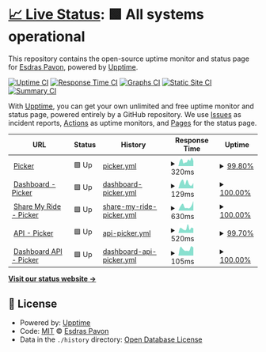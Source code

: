 # [📈 Live Status](https://esdraspavon.github.io/picker-status): <!--live status--> **🟩 All systems operational**

This repository contains the open-source uptime monitor and status page for [Esdras Pavon](https://esdraspavon.com), powered by [Upptime](https://github.com/upptime/upptime).

[![Uptime CI](https://github.com/esdraspavon/picker-status/workflows/Uptime%20CI/badge.svg)](https://github.com/esdraspavon/picker-status/actions?query=workflow%3A%22Uptime+CI%22)
[![Response Time CI](https://github.com/esdraspavon/picker-status/workflows/Response%20Time%20CI/badge.svg)](https://github.com/esdraspavon/picker-status/actions?query=workflow%3A%22Response+Time+CI%22)
[![Graphs CI](https://github.com/esdraspavon/picker-status/workflows/Graphs%20CI/badge.svg)](https://github.com/esdraspavon/picker-status/actions?query=workflow%3A%22Graphs+CI%22)
[![Static Site CI](https://github.com/esdraspavon/picker-status/workflows/Static%20Site%20CI/badge.svg)](https://github.com/esdraspavon/picker-status/actions?query=workflow%3A%22Static+Site+CI%22)
[![Summary CI](https://github.com/esdraspavon/picker-status/workflows/Summary%20CI/badge.svg)](https://github.com/esdraspavon/picker-status/actions?query=workflow%3A%22Summary+CI%22)

With [Upptime](https://upptime.js.org), you can get your own unlimited and free uptime monitor and status page, powered entirely by a GitHub repository. We use [Issues](https://github.com/esdraspavon/picker-status/issues) as incident reports, [Actions](https://github.com/esdraspavon/picker-status/actions) as uptime monitors, and [Pages](https://esdraspavon.github.io/picker-status) for the status page.

<!--start: status pages-->
<!-- This summary is generated by Upptime (https://github.com/upptime/upptime) -->
<!-- Do not edit this manually, your changes will be overwritten -->
<!-- prettier-ignore -->
| URL | Status | History | Response Time | Uptime |
| --- | ------ | ------- | ------------- | ------ |
| <img alt="" src="https://favicons.githubusercontent.com/www.pickerexpress.com" height="13"> [Picker](https://www.pickerexpress.com) | 🟩 Up | [picker.yml](https://github.com/esdraspavon/picker-status/commits/HEAD/history/picker.yml) | <details><summary><img alt="Response time graph" src="./graphs/picker/response-time-week.png" height="20"> 320ms</summary><br><a href="https://status.pickerexpress.com/history/picker"><img alt="Response time 477" src="https://img.shields.io/endpoint?url=https%3A%2F%2Fraw.githubusercontent.com%2Fesdraspavon%2Fpicker-status%2FHEAD%2Fapi%2Fpicker%2Fresponse-time.json"></a><br><a href="https://status.pickerexpress.com/history/picker"><img alt="24-hour response time 342" src="https://img.shields.io/endpoint?url=https%3A%2F%2Fraw.githubusercontent.com%2Fesdraspavon%2Fpicker-status%2FHEAD%2Fapi%2Fpicker%2Fresponse-time-day.json"></a><br><a href="https://status.pickerexpress.com/history/picker"><img alt="7-day response time 320" src="https://img.shields.io/endpoint?url=https%3A%2F%2Fraw.githubusercontent.com%2Fesdraspavon%2Fpicker-status%2FHEAD%2Fapi%2Fpicker%2Fresponse-time-week.json"></a><br><a href="https://status.pickerexpress.com/history/picker"><img alt="30-day response time 834" src="https://img.shields.io/endpoint?url=https%3A%2F%2Fraw.githubusercontent.com%2Fesdraspavon%2Fpicker-status%2FHEAD%2Fapi%2Fpicker%2Fresponse-time-month.json"></a><br><a href="https://status.pickerexpress.com/history/picker"><img alt="1-year response time 477" src="https://img.shields.io/endpoint?url=https%3A%2F%2Fraw.githubusercontent.com%2Fesdraspavon%2Fpicker-status%2FHEAD%2Fapi%2Fpicker%2Fresponse-time-year.json"></a></details> | <details><summary><a href="https://status.pickerexpress.com/history/picker">99.80%</a></summary><a href="https://status.pickerexpress.com/history/picker"><img alt="All-time uptime 99.99%" src="https://img.shields.io/endpoint?url=https%3A%2F%2Fraw.githubusercontent.com%2Fesdraspavon%2Fpicker-status%2FHEAD%2Fapi%2Fpicker%2Fuptime.json"></a><br><a href="https://status.pickerexpress.com/history/picker"><img alt="24-hour uptime 100.00%" src="https://img.shields.io/endpoint?url=https%3A%2F%2Fraw.githubusercontent.com%2Fesdraspavon%2Fpicker-status%2FHEAD%2Fapi%2Fpicker%2Fuptime-day.json"></a><br><a href="https://status.pickerexpress.com/history/picker"><img alt="7-day uptime 99.80%" src="https://img.shields.io/endpoint?url=https%3A%2F%2Fraw.githubusercontent.com%2Fesdraspavon%2Fpicker-status%2FHEAD%2Fapi%2Fpicker%2Fuptime-week.json"></a><br><a href="https://status.pickerexpress.com/history/picker"><img alt="30-day uptime 99.95%" src="https://img.shields.io/endpoint?url=https%3A%2F%2Fraw.githubusercontent.com%2Fesdraspavon%2Fpicker-status%2FHEAD%2Fapi%2Fpicker%2Fuptime-month.json"></a><br><a href="https://status.pickerexpress.com/history/picker"><img alt="1-year uptime 99.99%" src="https://img.shields.io/endpoint?url=https%3A%2F%2Fraw.githubusercontent.com%2Fesdraspavon%2Fpicker-status%2FHEAD%2Fapi%2Fpicker%2Fuptime-year.json"></a></details>
| <img alt="" src="https://favicons.githubusercontent.com/dashboard.pickerexpress.com" height="13"> [Dashboard - Picker](https://dashboard.pickerexpress.com) | 🟩 Up | [dashboard-picker.yml](https://github.com/esdraspavon/picker-status/commits/HEAD/history/dashboard-picker.yml) | <details><summary><img alt="Response time graph" src="./graphs/dashboard-picker/response-time-week.png" height="20"> 129ms</summary><br><a href="https://status.pickerexpress.com/history/dashboard-picker"><img alt="Response time 170" src="https://img.shields.io/endpoint?url=https%3A%2F%2Fraw.githubusercontent.com%2Fesdraspavon%2Fpicker-status%2FHEAD%2Fapi%2Fdashboard-picker%2Fresponse-time.json"></a><br><a href="https://status.pickerexpress.com/history/dashboard-picker"><img alt="24-hour response time 105" src="https://img.shields.io/endpoint?url=https%3A%2F%2Fraw.githubusercontent.com%2Fesdraspavon%2Fpicker-status%2FHEAD%2Fapi%2Fdashboard-picker%2Fresponse-time-day.json"></a><br><a href="https://status.pickerexpress.com/history/dashboard-picker"><img alt="7-day response time 129" src="https://img.shields.io/endpoint?url=https%3A%2F%2Fraw.githubusercontent.com%2Fesdraspavon%2Fpicker-status%2FHEAD%2Fapi%2Fdashboard-picker%2Fresponse-time-week.json"></a><br><a href="https://status.pickerexpress.com/history/dashboard-picker"><img alt="30-day response time 147" src="https://img.shields.io/endpoint?url=https%3A%2F%2Fraw.githubusercontent.com%2Fesdraspavon%2Fpicker-status%2FHEAD%2Fapi%2Fdashboard-picker%2Fresponse-time-month.json"></a><br><a href="https://status.pickerexpress.com/history/dashboard-picker"><img alt="1-year response time 170" src="https://img.shields.io/endpoint?url=https%3A%2F%2Fraw.githubusercontent.com%2Fesdraspavon%2Fpicker-status%2FHEAD%2Fapi%2Fdashboard-picker%2Fresponse-time-year.json"></a></details> | <details><summary><a href="https://status.pickerexpress.com/history/dashboard-picker">100.00%</a></summary><a href="https://status.pickerexpress.com/history/dashboard-picker"><img alt="All-time uptime 100.00%" src="https://img.shields.io/endpoint?url=https%3A%2F%2Fraw.githubusercontent.com%2Fesdraspavon%2Fpicker-status%2FHEAD%2Fapi%2Fdashboard-picker%2Fuptime.json"></a><br><a href="https://status.pickerexpress.com/history/dashboard-picker"><img alt="24-hour uptime 100.00%" src="https://img.shields.io/endpoint?url=https%3A%2F%2Fraw.githubusercontent.com%2Fesdraspavon%2Fpicker-status%2FHEAD%2Fapi%2Fdashboard-picker%2Fuptime-day.json"></a><br><a href="https://status.pickerexpress.com/history/dashboard-picker"><img alt="7-day uptime 100.00%" src="https://img.shields.io/endpoint?url=https%3A%2F%2Fraw.githubusercontent.com%2Fesdraspavon%2Fpicker-status%2FHEAD%2Fapi%2Fdashboard-picker%2Fuptime-week.json"></a><br><a href="https://status.pickerexpress.com/history/dashboard-picker"><img alt="30-day uptime 100.00%" src="https://img.shields.io/endpoint?url=https%3A%2F%2Fraw.githubusercontent.com%2Fesdraspavon%2Fpicker-status%2FHEAD%2Fapi%2Fdashboard-picker%2Fuptime-month.json"></a><br><a href="https://status.pickerexpress.com/history/dashboard-picker"><img alt="1-year uptime 100.00%" src="https://img.shields.io/endpoint?url=https%3A%2F%2Fraw.githubusercontent.com%2Fesdraspavon%2Fpicker-status%2FHEAD%2Fapi%2Fdashboard-picker%2Fuptime-year.json"></a></details>
| <img alt="" src="https://favicons.githubusercontent.com/smr.pickerexpress.com" height="13"> [Share My Ride - Picker](https://smr.pickerexpress.com) | 🟩 Up | [share-my-ride-picker.yml](https://github.com/esdraspavon/picker-status/commits/HEAD/history/share-my-ride-picker.yml) | <details><summary><img alt="Response time graph" src="./graphs/share-my-ride-picker/response-time-week.png" height="20"> 630ms</summary><br><a href="https://status.pickerexpress.com/history/share-my-ride-picker"><img alt="Response time 492" src="https://img.shields.io/endpoint?url=https%3A%2F%2Fraw.githubusercontent.com%2Fesdraspavon%2Fpicker-status%2FHEAD%2Fapi%2Fshare-my-ride-picker%2Fresponse-time.json"></a><br><a href="https://status.pickerexpress.com/history/share-my-ride-picker"><img alt="24-hour response time 526" src="https://img.shields.io/endpoint?url=https%3A%2F%2Fraw.githubusercontent.com%2Fesdraspavon%2Fpicker-status%2FHEAD%2Fapi%2Fshare-my-ride-picker%2Fresponse-time-day.json"></a><br><a href="https://status.pickerexpress.com/history/share-my-ride-picker"><img alt="7-day response time 630" src="https://img.shields.io/endpoint?url=https%3A%2F%2Fraw.githubusercontent.com%2Fesdraspavon%2Fpicker-status%2FHEAD%2Fapi%2Fshare-my-ride-picker%2Fresponse-time-week.json"></a><br><a href="https://status.pickerexpress.com/history/share-my-ride-picker"><img alt="30-day response time 568" src="https://img.shields.io/endpoint?url=https%3A%2F%2Fraw.githubusercontent.com%2Fesdraspavon%2Fpicker-status%2FHEAD%2Fapi%2Fshare-my-ride-picker%2Fresponse-time-month.json"></a><br><a href="https://status.pickerexpress.com/history/share-my-ride-picker"><img alt="1-year response time 492" src="https://img.shields.io/endpoint?url=https%3A%2F%2Fraw.githubusercontent.com%2Fesdraspavon%2Fpicker-status%2FHEAD%2Fapi%2Fshare-my-ride-picker%2Fresponse-time-year.json"></a></details> | <details><summary><a href="https://status.pickerexpress.com/history/share-my-ride-picker">100.00%</a></summary><a href="https://status.pickerexpress.com/history/share-my-ride-picker"><img alt="All-time uptime 99.67%" src="https://img.shields.io/endpoint?url=https%3A%2F%2Fraw.githubusercontent.com%2Fesdraspavon%2Fpicker-status%2FHEAD%2Fapi%2Fshare-my-ride-picker%2Fuptime.json"></a><br><a href="https://status.pickerexpress.com/history/share-my-ride-picker"><img alt="24-hour uptime 100.00%" src="https://img.shields.io/endpoint?url=https%3A%2F%2Fraw.githubusercontent.com%2Fesdraspavon%2Fpicker-status%2FHEAD%2Fapi%2Fshare-my-ride-picker%2Fuptime-day.json"></a><br><a href="https://status.pickerexpress.com/history/share-my-ride-picker"><img alt="7-day uptime 100.00%" src="https://img.shields.io/endpoint?url=https%3A%2F%2Fraw.githubusercontent.com%2Fesdraspavon%2Fpicker-status%2FHEAD%2Fapi%2Fshare-my-ride-picker%2Fuptime-week.json"></a><br><a href="https://status.pickerexpress.com/history/share-my-ride-picker"><img alt="30-day uptime 100.00%" src="https://img.shields.io/endpoint?url=https%3A%2F%2Fraw.githubusercontent.com%2Fesdraspavon%2Fpicker-status%2FHEAD%2Fapi%2Fshare-my-ride-picker%2Fuptime-month.json"></a><br><a href="https://status.pickerexpress.com/history/share-my-ride-picker"><img alt="1-year uptime 99.67%" src="https://img.shields.io/endpoint?url=https%3A%2F%2Fraw.githubusercontent.com%2Fesdraspavon%2Fpicker-status%2FHEAD%2Fapi%2Fshare-my-ride-picker%2Fuptime-year.json"></a></details>
| <img alt="" src="https://favicons.githubusercontent.com/api.pickerexpress.com" height="13"> [API - Picker](https://api.pickerexpress.com/user/pingMe) | 🟩 Up | [api-picker.yml](https://github.com/esdraspavon/picker-status/commits/HEAD/history/api-picker.yml) | <details><summary><img alt="Response time graph" src="./graphs/api-picker/response-time-week.png" height="20"> 520ms</summary><br><a href="https://status.pickerexpress.com/history/api-picker"><img alt="Response time 462" src="https://img.shields.io/endpoint?url=https%3A%2F%2Fraw.githubusercontent.com%2Fesdraspavon%2Fpicker-status%2FHEAD%2Fapi%2Fapi-picker%2Fresponse-time.json"></a><br><a href="https://status.pickerexpress.com/history/api-picker"><img alt="24-hour response time 511" src="https://img.shields.io/endpoint?url=https%3A%2F%2Fraw.githubusercontent.com%2Fesdraspavon%2Fpicker-status%2FHEAD%2Fapi%2Fapi-picker%2Fresponse-time-day.json"></a><br><a href="https://status.pickerexpress.com/history/api-picker"><img alt="7-day response time 520" src="https://img.shields.io/endpoint?url=https%3A%2F%2Fraw.githubusercontent.com%2Fesdraspavon%2Fpicker-status%2FHEAD%2Fapi%2Fapi-picker%2Fresponse-time-week.json"></a><br><a href="https://status.pickerexpress.com/history/api-picker"><img alt="30-day response time 448" src="https://img.shields.io/endpoint?url=https%3A%2F%2Fraw.githubusercontent.com%2Fesdraspavon%2Fpicker-status%2FHEAD%2Fapi%2Fapi-picker%2Fresponse-time-month.json"></a><br><a href="https://status.pickerexpress.com/history/api-picker"><img alt="1-year response time 462" src="https://img.shields.io/endpoint?url=https%3A%2F%2Fraw.githubusercontent.com%2Fesdraspavon%2Fpicker-status%2FHEAD%2Fapi%2Fapi-picker%2Fresponse-time-year.json"></a></details> | <details><summary><a href="https://status.pickerexpress.com/history/api-picker">99.70%</a></summary><a href="https://status.pickerexpress.com/history/api-picker"><img alt="All-time uptime 99.63%" src="https://img.shields.io/endpoint?url=https%3A%2F%2Fraw.githubusercontent.com%2Fesdraspavon%2Fpicker-status%2FHEAD%2Fapi%2Fapi-picker%2Fuptime.json"></a><br><a href="https://status.pickerexpress.com/history/api-picker"><img alt="24-hour uptime 100.00%" src="https://img.shields.io/endpoint?url=https%3A%2F%2Fraw.githubusercontent.com%2Fesdraspavon%2Fpicker-status%2FHEAD%2Fapi%2Fapi-picker%2Fuptime-day.json"></a><br><a href="https://status.pickerexpress.com/history/api-picker"><img alt="7-day uptime 99.70%" src="https://img.shields.io/endpoint?url=https%3A%2F%2Fraw.githubusercontent.com%2Fesdraspavon%2Fpicker-status%2FHEAD%2Fapi%2Fapi-picker%2Fuptime-week.json"></a><br><a href="https://status.pickerexpress.com/history/api-picker"><img alt="30-day uptime 99.84%" src="https://img.shields.io/endpoint?url=https%3A%2F%2Fraw.githubusercontent.com%2Fesdraspavon%2Fpicker-status%2FHEAD%2Fapi%2Fapi-picker%2Fuptime-month.json"></a><br><a href="https://status.pickerexpress.com/history/api-picker"><img alt="1-year uptime 99.63%" src="https://img.shields.io/endpoint?url=https%3A%2F%2Fraw.githubusercontent.com%2Fesdraspavon%2Fpicker-status%2FHEAD%2Fapi%2Fapi-picker%2Fuptime-year.json"></a></details>
| <img alt="" src="https://favicons.githubusercontent.com/api.pickerexpress.com" height="13"> [Dashboard API - Picker](https://api.pickerexpress.com/user/pingMe) | 🟩 Up | [dashboard-api-picker.yml](https://github.com/esdraspavon/picker-status/commits/HEAD/history/dashboard-api-picker.yml) | <details><summary><img alt="Response time graph" src="./graphs/dashboard-api-picker/response-time-week.png" height="20"> 105ms</summary><br><a href="https://status.pickerexpress.com/history/dashboard-api-picker"><img alt="Response time 107" src="https://img.shields.io/endpoint?url=https%3A%2F%2Fraw.githubusercontent.com%2Fesdraspavon%2Fpicker-status%2FHEAD%2Fapi%2Fdashboard-api-picker%2Fresponse-time.json"></a><br><a href="https://status.pickerexpress.com/history/dashboard-api-picker"><img alt="24-hour response time 132" src="https://img.shields.io/endpoint?url=https%3A%2F%2Fraw.githubusercontent.com%2Fesdraspavon%2Fpicker-status%2FHEAD%2Fapi%2Fdashboard-api-picker%2Fresponse-time-day.json"></a><br><a href="https://status.pickerexpress.com/history/dashboard-api-picker"><img alt="7-day response time 105" src="https://img.shields.io/endpoint?url=https%3A%2F%2Fraw.githubusercontent.com%2Fesdraspavon%2Fpicker-status%2FHEAD%2Fapi%2Fdashboard-api-picker%2Fresponse-time-week.json"></a><br><a href="https://status.pickerexpress.com/history/dashboard-api-picker"><img alt="30-day response time 107" src="https://img.shields.io/endpoint?url=https%3A%2F%2Fraw.githubusercontent.com%2Fesdraspavon%2Fpicker-status%2FHEAD%2Fapi%2Fdashboard-api-picker%2Fresponse-time-month.json"></a><br><a href="https://status.pickerexpress.com/history/dashboard-api-picker"><img alt="1-year response time 107" src="https://img.shields.io/endpoint?url=https%3A%2F%2Fraw.githubusercontent.com%2Fesdraspavon%2Fpicker-status%2FHEAD%2Fapi%2Fdashboard-api-picker%2Fresponse-time-year.json"></a></details> | <details><summary><a href="https://status.pickerexpress.com/history/dashboard-api-picker">100.00%</a></summary><a href="https://status.pickerexpress.com/history/dashboard-api-picker"><img alt="All-time uptime 99.65%" src="https://img.shields.io/endpoint?url=https%3A%2F%2Fraw.githubusercontent.com%2Fesdraspavon%2Fpicker-status%2FHEAD%2Fapi%2Fdashboard-api-picker%2Fuptime.json"></a><br><a href="https://status.pickerexpress.com/history/dashboard-api-picker"><img alt="24-hour uptime 100.00%" src="https://img.shields.io/endpoint?url=https%3A%2F%2Fraw.githubusercontent.com%2Fesdraspavon%2Fpicker-status%2FHEAD%2Fapi%2Fdashboard-api-picker%2Fuptime-day.json"></a><br><a href="https://status.pickerexpress.com/history/dashboard-api-picker"><img alt="7-day uptime 100.00%" src="https://img.shields.io/endpoint?url=https%3A%2F%2Fraw.githubusercontent.com%2Fesdraspavon%2Fpicker-status%2FHEAD%2Fapi%2Fdashboard-api-picker%2Fuptime-week.json"></a><br><a href="https://status.pickerexpress.com/history/dashboard-api-picker"><img alt="30-day uptime 99.91%" src="https://img.shields.io/endpoint?url=https%3A%2F%2Fraw.githubusercontent.com%2Fesdraspavon%2Fpicker-status%2FHEAD%2Fapi%2Fdashboard-api-picker%2Fuptime-month.json"></a><br><a href="https://status.pickerexpress.com/history/dashboard-api-picker"><img alt="1-year uptime 99.65%" src="https://img.shields.io/endpoint?url=https%3A%2F%2Fraw.githubusercontent.com%2Fesdraspavon%2Fpicker-status%2FHEAD%2Fapi%2Fdashboard-api-picker%2Fuptime-year.json"></a></details>

<!--end: status pages-->

[**Visit our status website →**](https://esdraspavon.github.io/picker-status)

## 📄 License

- Powered by: [Upptime](https://github.com/upptime/upptime)
- Code: [MIT](./LICENSE) © [Esdras Pavon](https://esdraspavon.com)
- Data in the `./history` directory: [Open Database License](https://opendatacommons.org/licenses/odbl/1-0/)
